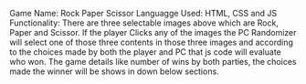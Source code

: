 Game Name: Rock Paper Scissor
Languagge Used: HTML, CSS and JS
Functionality: There are three selectable images above which are Rock, Paper and Scissor. 
               If the player Clicks any of the images the PC Randomizer will select one of those three contents in those three images
               and according to the choices made by both the player and PC that js code will evaluate who won.
               The game details like number of wins by both parties, the choices made the winner will be shows in down below sections.
